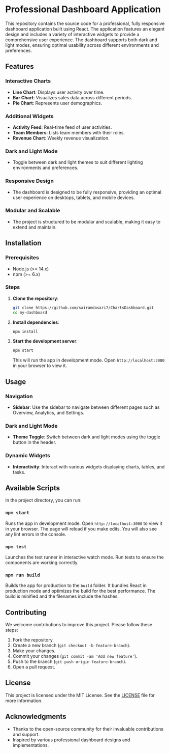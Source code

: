 # Professional Dashboard Application

This repository contains the source code for a professional, fully responsive dashboard application built using React. The application features an elegant design and includes a variety of interactive widgets to provide a comprehensive user experience. The dashboard supports both dark and light modes, ensuring optimal usability across different environments and preferences.

## Features

### Interactive Charts
- **Line Chart**: Displays user activity over time.
- **Bar Chart**: Visualizes sales data across different periods.
- **Pie Chart**: Represents user demographics.

### Additional Widgets
- **Activity Feed**: Real-time feed of user activities.
- **Team Members**: Lists team members with their roles.
- **Revenue Chart**: Weekly revenue visualization.

### Dark and Light Mode
- Toggle between dark and light themes to suit different lighting environments and preferences.

### Responsive Design
- The dashboard is designed to be fully responsive, providing an optimal user experience on desktops, tablets, and mobile devices.

### Modular and Scalable
- The project is structured to be modular and scalable, making it easy to extend and maintain.


## Installation

### Prerequisites
- Node.js (>= 14.x)
- npm (>= 6.x)

### Steps
1. **Clone the repository**:
    ```bash
    git clone https://github.com/sairamdasari7/ChartsDashboard.git
    cd my-dashboard
    ```

2. **Install dependencies**:
    ```bash
    npm install
    ```

3. **Start the development server**:
    ```bash
    npm start
    ```

    This will run the app in development mode. Open `http://localhost:3000` in your browser to view it.

## Usage

### Navigation
- **Sidebar**: Use the sidebar to navigate between different pages such as Overview, Analytics, and Settings.

### Dark and Light Mode
- **Theme Toggle**: Switch between dark and light modes using the toggle button in the header.

### Dynamic Widgets
- **Interactivity**: Interact with various widgets displaying charts, tables, and tasks.

## Available Scripts

In the project directory, you can run:

### `npm start`
Runs the app in development mode. Open `http://localhost:3000` to view it in your browser. The page will reload if you make edits. You will also see any lint errors in the console.

### `npm test`
Launches the test runner in interactive watch mode. Run tests to ensure the components are working correctly.

### `npm run build`
Builds the app for production to the `build` folder. It bundles React in production mode and optimizes the build for the best performance. The build is minified and the filenames include the hashes.

## Contributing

We welcome contributions to improve this project. Please follow these steps:
1. Fork the repository.
2. Create a new branch (`git checkout -b feature-branch`).
3. Make your changes.
4. Commit your changes (`git commit -am 'Add new feature'`).
5. Push to the branch (`git push origin feature-branch`).
6. Open a pull request.

## License

This project is licensed under the MIT License. See the [LICENSE](LICENSE) file for more information.

## Acknowledgments

- Thanks to the open-source community for their invaluable contributions and support.
- Inspired by various professional dashboard designs and implementations.



